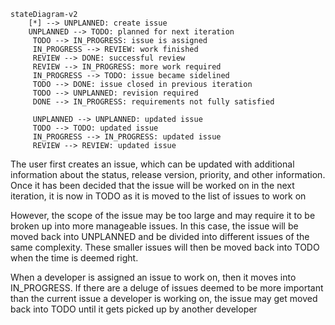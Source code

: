 ```mermaid
stateDiagram-v2
    [*] --> UNPLANNED: create issue
    UNPLANNED --> TODO: planned for next iteration
     TODO --> IN_PROGRESS: issue is assigned
     IN_PROGRESS --> REVIEW: work finished
     REVIEW --> DONE: successful review
     REVIEW --> IN_PROGRESS: more work required
     IN_PROGRESS --> TODO: issue became sidelined
     TODO --> DONE: issue closed in previous iteration
     TODO --> UNPLANNED: revision required
     DONE --> IN_PROGRESS: requirements not fully satisfied

     UNPLANNED --> UNPLANNED: updated issue
     TODO --> TODO: updated issue
     IN_PROGRESS --> IN_PROGRESS: updated issue
     REVIEW --> REVIEW: updated issue
```

[//]: # (The possible states the issue tracking system has is )

[//]: # (UNPLANNED, TODO, IN_PROGRESS, REVIEW, and DONE.)

[//]: # (An issue in UNPLANNED if it has not been assigned to )

[//]: # (the next iteration, in TODO if it has been assigned to )

[//]: # (an iteration but no one has taken ownership of the issue,)

[//]: # (in IN_PROGRESS if someone is working on the issue, in )

[//]: # (REVIEW if someone is reviewing an issue, and in DONE )

[//]: # (if an issue has been reviewed and approved by the )

[//]: # (reviewer.)

The user first creates an issue, which can be updated 
with additional information about the status, 
release version, priority, and other information.
Once it has been decided that the issue will be worked 
on in the next iteration, it is now in TODO as it is moved 
to the list of issues to work on


However, the scope of the issue may be too large and 
may require it to be broken up into more manageable issues.
In this case, the issue will be moved back into UNPLANNED
and be divided into different issues of the same complexity.
These smaller issues will then be moved back into 
TODO when the time is deemed right.

When a developer is assigned an issue to work on, then
it moves into IN_PROGRESS. If there are a deluge of issues
deemed to be more important than the current issue a 
developer is working on, the issue may get moved back 
into TODO until it gets picked up by another developer



[//]: # (User creates an issue)

[//]: # ()
[//]: # (That issue can be updated before moving it to an iteration)

[//]: # ()
[//]: # (That issue will be unassigned until someone grabs it. However,)

[//]: # (if the issue is vague or large in scope, it can be )

[//]: # (moved back and broken up into more manageable issues before)

[//]: # (being assigned to the next iteration)

[//]: # ()
[//]: # (When a developer is working on an issue, the issue could )

[//]: # (be sidelined by other issues which are deemed to be )

[//]: # (more important, and the issue may be moved back to )

[//]: # (the list of issues to work on)

[//]: # ()
[//]: # (Once a developer finishes working on an issue, it will )

[//]: # (get reviewed by another developer. If the reviewer assesses )

[//]: # (the work done on the issue as incomplete or in need of )

[//]: # (refinement, it will be returned to the original developer )

[//]: # (to let them improve their work.)

[//]: # (If the reviewer approves the work done on the issue, the )

[//]: # (issue will be marked as done)

[//]: # ()
[//]: # (However, the issue may be marked as complete but still has)

[//]: # (not fixed the issue it addresses. In this case, the )

[//]: # (issue will be returned to the list of issues to work on)

[//]: # ()
[//]: # ()
[//]: # (At any point of time when planning out issues, having them )

[//]: # (remained unassigned, working on them, and reviewing them, )

[//]: # (an issue can always be updated to modify its release date,)

[//]: # (severity, )

[//]: # ()
[//]: # ()
[//]: # ()
